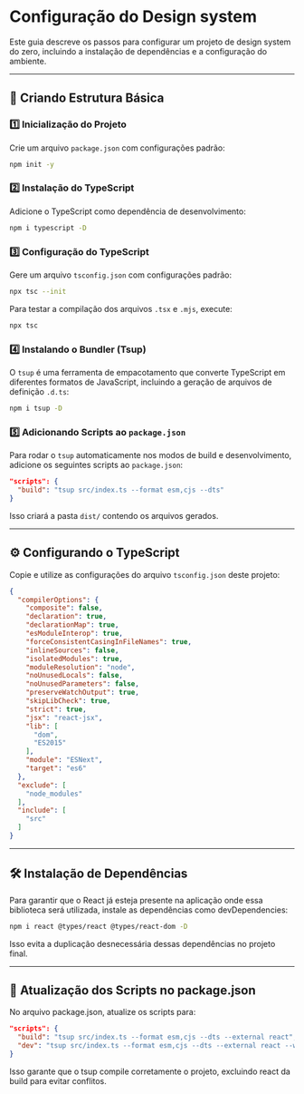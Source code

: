 # Configuração do Design system

Este guia descreve os passos para configurar um projeto de design system do zero, incluindo a instalação de dependências e a configuração do ambiente.

---

## 📁 Criando Estrutura Básica


### 1️⃣ Inicialização do Projeto
Crie um arquivo `package.json` com configurações padrão:
```sh
npm init -y
```

### 2️⃣ Instalação do TypeScript
Adicione o TypeScript como dependência de desenvolvimento:
```sh
npm i typescript -D
```

### 3️⃣ Configuração do TypeScript
Gere um arquivo `tsconfig.json` com configurações padrão:
```sh
npx tsc --init
```

Para testar a compilação dos arquivos `.tsx` e `.mjs`, execute:
```sh
npx tsc
```

### 4️⃣ Instalando o Bundler (Tsup)
O `tsup` é uma ferramenta de empacotamento que converte TypeScript em diferentes formatos de JavaScript, incluindo a geração de arquivos de definição `.d.ts`:
```sh
npm i tsup -D
```

### 5️⃣ Adicionando Scripts ao `package.json`
Para rodar o `tsup` automaticamente nos modos de build e desenvolvimento, adicione os seguintes scripts ao `package.json`:
```json
"scripts": {
  "build": "tsup src/index.ts --format esm,cjs --dts"
}
```

Isso criará a pasta `dist/` contendo os arquivos gerados.

---

## ⚙️ Configurando o TypeScript

Copie e utilize as configurações do arquivo `tsconfig.json` deste projeto:

```json
{
  "compilerOptions": {
    "composite": false,
    "declaration": true,
    "declarationMap": true,
    "esModuleInterop": true,
    "forceConsistentCasingInFileNames": true,
    "inlineSources": false,
    "isolatedModules": true,
    "moduleResolution": "node",
    "noUnusedLocals": false,
    "noUnusedParameters": false,
    "preserveWatchOutput": true,
    "skipLibCheck": true,
    "strict": true,
    "jsx": "react-jsx",
    "lib": [
      "dom",
      "ES2015"
    ],
    "module": "ESNext",
    "target": "es6"
  },
  "exclude": [
    "node_modules"
  ],
  "include": [
    "src"
  ]
}
```

---

## 🛠 Instalação de Dependências

Para garantir que o React já esteja presente na aplicação onde essa biblioteca será utilizada, instale as dependências como devDependencies:

```sh
npm i react @types/react @types/react-dom -D
```
Isso evita a duplicação desnecessária dessas dependências no projeto final.

---

## 🔧 Atualização dos Scripts no package.json

No arquivo package.json, atualize os scripts para:

```json
"scripts": {
  "build": "tsup src/index.ts --format esm,cjs --dts --external react",
  "dev": "tsup src/index.ts --format esm,cjs --dts --external react --watch"
}
```

Isso garante que o tsup compile corretamente o projeto, excluindo react da build para evitar conflitos.